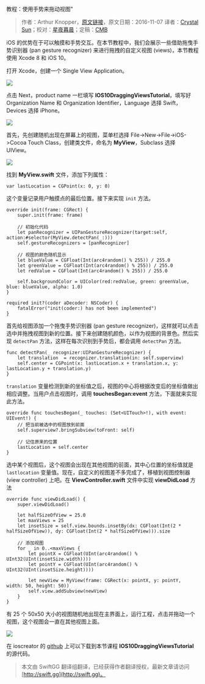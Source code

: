 教程：使用手势来拖动视图"

> 作者：Arthur Knopper，[原文链接](https://www.ioscreator.com/tutorials/dragging-views-gestures-tutorial-ios10)，原文日期：2016-11-07
> 译者：[Crystal Sun](http://www.jianshu.com/users/7a2d2cc38444/latest_articles)；校对：[星夜暮晨](http://www.jianshu.com/users/ef1058d2d851)；定稿：[CMB](https://github.com/chenmingbiao)
  









iOS 的优势在于可以触摸和手势交互。在本节教程中，我们会展示一些借助拖曳手势识别器 (pan gesture recognizer) 来进行拖拽的自定义视图 (views)，本节教程使用 Xcode 8 和 iOS 10。



打开 Xcode，创建一个 Single View Application。

![](https://static1.squarespace.com/static/52428a0ae4b0c4a5c2a2cede/t/5818680a2e69cfd82f6eb336/1477994519169/?format=750w)

点击 Next，product name 一栏填写 **IOS10DraggingViewsTutorial**，填写好 Organization Name 和 Organization Identifier，Language 选择 Swift，Devices 选择 iPhone。

![](https://static1.squarespace.com/static/52428a0ae4b0c4a5c2a2cede/t/581868402e69cfd82f6eb457/1477994569950/?format=750w)

首先，先创建随机出现在屏幕上的视图，菜单栏选择 File->New->File->iOS->Cocoa Touch Class，创建类文件，命名为 **MyView**，Subclass 选择 UIView。

![](https://static1.squarespace.com/static/52428a0ae4b0c4a5c2a2cede/t/581868752e69cfd82f6eb55a/1477994622410/?format=750w)

找到 **MyView.swift** 文件，添加下列属性：

    
    var lastLocation = CGPoint(x: 0, y: 0)

这个变量记录用户触摸点的最后位置。接下来实现 `init` 方法。

    
    override init(frame: CGRect) {
        super.init(frame: frame)
            
        // 初始化代码
        let panRecognizer = UIPanGestureRecognizer(target:self, action:#selector(MyView.detectPan(_:)))
        self.gestureRecognizers = [panRecognizer]
            
        // 视图的颜色随机显示
        let blueValue = CGFloat(Int(arc4random() % 255)) / 255.0
        let greenValue = CGFloat(Int(arc4random() % 255)) / 255.0
        let redValue = CGFloat(Int(arc4random() % 255)) / 255.0
            
        self.backgroundColor = UIColor(red:redValue, green: greenValue, blue: blueValue, alpha: 1.0)
    }
    
    required init?(coder aDecoder: NSCoder) {
        fatalError("init(coder:) has not been implemented")
    }

首先给视图添加一个拖曳手势识别器 (pan gesture recognizer)，这样就可以点击选中并拖拽视图到新的位置。接下来创建随机颜色，以作为视图的背景色。然后实现 `detectPan` 方法，这样在每次识别到手势后，都会调用 `detectPan` 方法。

    
    func detectPan(_ recognizer:UIPanGestureRecognizer) {
        let translation  = recognizer.translation(in: self.superview)
        self.center = CGPoint(x: lastLocation.x + translation.x, y: lastLocation.y + translation.y)
    }

`translation` 变量检测到新的坐标值之后，视图的中心将根据改变后的坐标值做出相应调整。当用户点击视图时，调用 **touchesBegan:event** 方法，下面就来实现此方法。

    
    override func touchesBegan(_ touches: (Set<UITouch>!), with event: UIEvent!) {
        // 把当前被选中的视图放到前面
        self.superview?.bringSubview(toFront: self)
          
        // 记住原来的位置
        lastLocation = self.center
    }

选中某个视图后，这个视图会出现在其他视图的前面，其中心位置的坐标值就是` lastlocation` 变量值。现在，自定义的视图差不多完成了，移植到视图控制器 (view controller) 上吧。在 **ViewController.swift** 文件中实现 **viewDidLoad** 方法

    
    override func viewDidLoad() {
        super.viewDidLoad()
            
        let halfSizeOfView = 25.0
        let maxViews = 25
        let insetSize = self.view.bounds.insetBy(dx: CGFloat(Int(2 * halfSizeOfView)), dy: CGFloat(Int(2 * halfSizeOfView))).size
            
        // 添加视图
        for _ in 0..<maxViews {
            let pointX = CGFloat(UInt(arc4random() % UInt32(UInt(insetSize.width))))
            let pointY = CGFloat(UInt(arc4random() % UInt32(UInt(insetSize.height))))
                
            let newView = MyView(frame: CGRect(x: pointX, y: pointY, width: 50, height: 50))
            self.view.addSubview(newView)
        }
    }

有 25 个 50x50 大小的视图随机地出现在主界面上，运行工程，点击并拖动一个视图，这个视图会一直在其他视图上面。

![](https://static1.squarespace.com/static/52428a0ae4b0c4a5c2a2cede/t/581a6663197aea1a94d7f277/1478125165551/?format=500w)

在 ioscreator 的 [github](https://github.com/ioscreator/ioscreator) 上可以下载到本节课程 **IOS10DraggingViewsTutorial** 的源代码。
> 本文由 SwiftGG 翻译组翻译，已经获得作者翻译授权，最新文章请访问 [http://swift.gg](http://swift.gg)。
